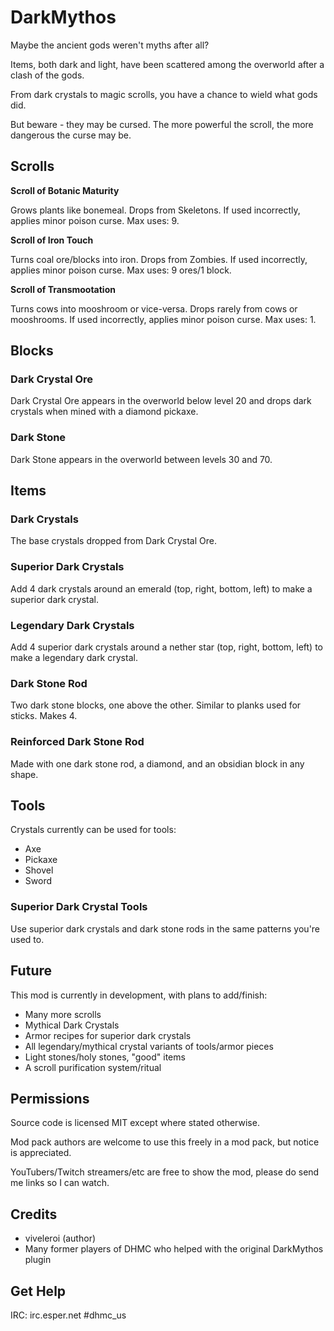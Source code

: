 # DarkMythos

Maybe the ancient gods weren't myths after all?

Items, both dark and light, have been scattered among the overworld after a clash of the gods.

From dark crystals to magic scrolls, you have a chance to wield what gods did.

But beware - they may be cursed. The more powerful the scroll, the more dangerous the curse may be.

## Scrolls

**Scroll of Botanic Maturity**

Grows plants like bonemeal. Drops from Skeletons. If used incorrectly, applies minor poison curse. Max uses: 9.

**Scroll of Iron Touch**

Turns coal ore/blocks into iron. Drops from Zombies. If used incorrectly, applies minor poison curse. Max uses: 9 ores/1 block.

**Scroll of Transmootation**

Turns cows into mooshroom or vice-versa. Drops rarely from cows or mooshrooms. If used incorrectly, applies minor poison curse. Max uses: 1.

## Blocks

### Dark Crystal Ore

Dark Crystal Ore appears in the overworld below level 20 and drops dark crystals when mined with a diamond pickaxe.

### Dark Stone

Dark Stone appears in the overworld between levels 30 and 70.

## Items

### Dark Crystals

The base crystals dropped from Dark Crystal Ore.

### Superior Dark Crystals

Add 4 dark crystals around an emerald (top, right, bottom, left) to make a superior dark crystal.

### Legendary Dark Crystals

Add 4 superior dark crystals around a nether star (top, right, bottom, left) to make a legendary dark crystal.

### Dark Stone Rod

Two dark stone blocks, one above the other. Similar to planks used for sticks. Makes 4.

### Reinforced Dark Stone Rod

Made with one dark stone rod, a diamond, and an obsidian block in any shape.

## Tools

Crystals currently can be used for tools:

- Axe
- Pickaxe
- Shovel
- Sword

### Superior Dark Crystal Tools

Use superior dark crystals and dark stone rods in the same patterns you're used to.

## Future

This mod is currently in development, with plans to add/finish:

- Many more scrolls
- Mythical Dark Crystals
- Armor recipes for superior dark crystals
- All legendary/mythical crystal variants of tools/armor pieces
- Light stones/holy stones, "good" items
- A scroll purification system/ritual

## Permissions

Source code is licensed MIT except where stated otherwise.

Mod pack authors are welcome to use this freely in a mod pack, but notice is appreciated.

YouTubers/Twitch streamers/etc are free to show the mod, please do send me links so I can watch.

## Credits

- viveleroi (author)
- Many former players of DHMC who helped with the original DarkMythos plugin

## Get Help

IRC: irc.esper.net #dhmc_us
